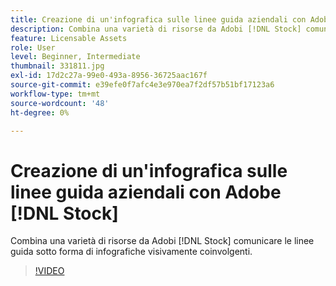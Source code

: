 ```yaml
---
title: Creazione di un'infografica sulle linee guida aziendali con Adobe [!DNL Stock]
description: Combina una varietà di risorse da Adobi [!DNL Stock] comunicare le linee guida sotto forma di infografiche visivamente coinvolgenti
feature: Licensable Assets
role: User
level: Beginner, Intermediate
thumbnail: 331811.jpg
exl-id: 17d2c27a-99e0-493a-8956-36725aac167f
source-git-commit: e39efe0f7afc4e3e970ea7f2df57b51bf17123a6
workflow-type: tm+mt
source-wordcount: '48'
ht-degree: 0%

---
```


# Creazione di un&#39;infografica sulle linee guida aziendali con Adobe [!DNL Stock]

Combina una varietà di risorse da Adobi [!DNL Stock] comunicare le linee guida sotto forma di infografiche visivamente coinvolgenti.

>[!VIDEO](https://video.tv.adobe.com/v/331811?hidetitle=true)
